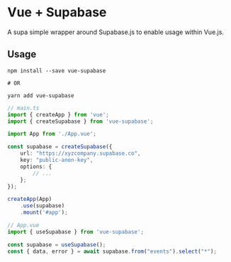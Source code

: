 # Vue + Supabase

A supa simple wrapper around Supabase.js to enable usage within Vue.js.

## Usage

```shell
npm install --save vue-supabase

# OR

yarn add vue-supabase
```


```ts
// main.ts
import { createApp } from 'vue';
import { createSupabase } from 'vue-supabase';

import App from './App.vue';

const supabase = createSupabase({
	url: "https://xyzcompany.supabase.co",
	key: "public-anon-key",
	options: {
		// ...
	};
});

createApp(App)
	.use(supabase)
	.mount('#app');
```

```js
// App.vue
import { useSupabase } from 'vue-supabase';

const supabase = useSupabase();
const { data, error } = await supabase.from("events").select("*");
```
